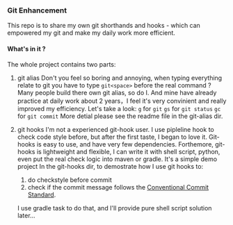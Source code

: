 ### Git Enhancement
This repo is to share my own git shorthands and hooks - which can empowered my git and make my daily work more efficient.

#### What's in it ?
The whole project contains two parts:
1. git alias
	Don't you feel so boring and annoying,  when typing everything relate to git you have to type `git<space>` before the real command ?
	Many people build there own git alias, so do I. And mine have already practice at daily work about 2 years，I feel it's very convinient and really improved my efficiency.
	Let's take a look:
	`g` for `git`
	`gs` for `git status`
	`gc` for `git commit`
	More detial please see the readme file in the git-alias dir.

2. git hooks
	I'm not a experienced git-hook user. I use pipleline hook to check code style before, but after the first taste,  I began to love it. 
    Git-hooks is easy to use, and have very few dependencies. Forthemore, git-hooks is lightweight and flexible, I can write it with shell script, python, even put the real check logic into maven or gradle.
	It's a simple demo project In the git-hooks dir, to demostrate how I use git hooks to:
	1. do checkstyle before commit
	2. check if the commit message follows the [Conventional Commit Standard](https://www.conventionalcommits.org).

	I use gradle task to do that, and I'll provide pure shell script solution later...
	
